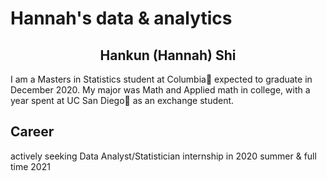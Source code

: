 # Hannah's data & analytics
<center>
  <h2> Hankun (Hannah) Shi </h2>
</center>
I am a Masters in Statistics student at Columbia🦁 expected to graduate in December 2020. My major was Math and Applied math in college, with a year spent at UC San Diego🔱 as an exchange student.
<h2> Career </h2>
 actively seeking Data Analyst/Statistician internship in 2020 summer & full time 2021
